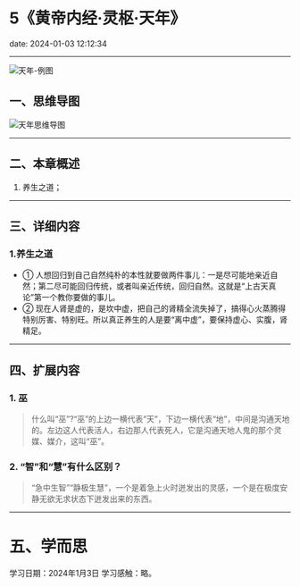 # 5《黄帝内经·灵枢·天年》
date: 2024-01-03 12:12:34

---

![天年-例图](https://s11.ax1x.com/2024/01/11/pF9gFXD.png)

## 一、思维导图

![天年思维导图](https://s11.ax1x.com/2024/01/03/pij5WMF.png)

---

## 二、本章概述

1. 养生之道；

---

## 三、详细内容

### 1.养生之道

- ① 人想回归到自己自然纯朴的本性就要做两件事儿：一是尽可能地亲近自然；第二尽可能回归传统，或者叫亲近传统，回归自然。这就是“上古天真论”第一个教你要做的事儿。
- ② 现在人肾是虚的，是坎中虚，把自己的肾精全流失掉了，搞得心火蒸腾得特别厉害、特别旺。所以真正养生的人是要“离中虚”，要保持虚心、实腹，肾精足。

---

## 四、扩展内容

### 1. 巫

> 什么叫“巫”?“巫”的上边一横代表“天”，下边一横代表“地”，中间是沟通天地的。左边这人代表活人，右边那人代表死人，它是沟通天地人鬼的那个灵媒、媒介，这叫“巫”。


### 2. “智”和“慧”有什么区别？

> “急中生智”“静极生慧”，一个是着急上火时迸发出的灵感，一个是在极度安静无欲无求状态下迸发出来的东西。

---

# 五、学而思

学习日期：2024年1月3日
学习感触：略。